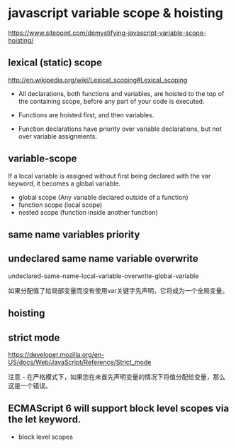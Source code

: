 # javascript variable scope & hoisting  

https://www.sitepoint.com/demystifying-javascript-variable-scope-hoisting/


## lexical (static) scope  
http://en.wikipedia.org/wiki/Lexical_scoping#Lexical_scoping  



+ All declarations, both functions and variables, are hoisted to the top of the containing scope, before any part of your code is executed.

+ Functions are hoisted first, and then variables.

+ Function declarations have priority over variable declarations, but not over variable assignments.




## variable-scope  

If a local variable is assigned without first being declared with the var keyword, it becomes a global variable. 

+ global scope (Any variable declared outside of a function)  
+ function scope (local scope)  
+ nested scope (function inside another function) 



## same name variables priority



## undeclared same name variable overwrite

undeclared-same-name-local-variable-overwrite-global-variable  

如果分配值了给局部变量而没有使用var关键字先声明，它将成为一个全局变量。

## hoisting  



## strict mode  
https://developer.mozilla.org/en-US/docs/Web/JavaScript/Reference/Strict_mode  


注意 - 在严格模式下，如果您在未首先声明变量的情况下将值分配给变量，那么这是一个错误。




##  ECMAScript 6 will support block level scopes via the let keyword.


+ block level scopes 


